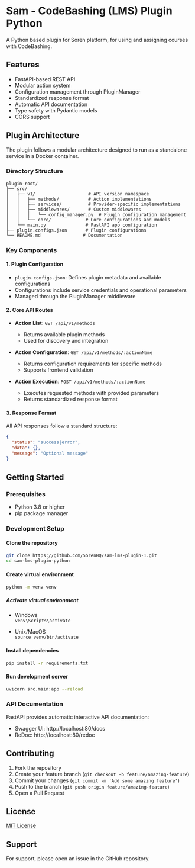 # Sam - CodeBashing (LMS) Plugin Python

A Python based plugin for Soren platform, for using and assigning courses with CodeBashing.

## Features
- FastAPI-based REST API
- Modular action system
- Configuration management through PluginManager
- Standardized response format
- Automatic API documentation
- Type safety with Pydantic models
- CORS support

## Plugin Architecture

The plugin follows a modular architecture designed to run as a standalone service in a Docker container.

### Directory Structure

```
plugin-root/
├── src/
│   ├── v1/                    # API version namespace
│   │   ├── methods/           # Action implementations
│   │   ├── services/          # Provider-specific implementations
│   │   ├── middlewares/       # Custom middlewares
│   │   │   └── config_manager.py  # Plugin configuration management
│   │   └── core/             # Core configurations and models
│   └── main.py               # FastAPI app configuration
├── plugin.configs.json       # Plugin configurations
└── README.md                # Documentation
```

### Key Components

#### 1. Plugin Configuration
- `plugin.configs.json`: Defines plugin metadata and available configurations
- Configurations include service credentials and operational parameters
- Managed through the PluginManager middleware

#### 2. Core API Routes

- **Action List**: `GET /api/v1/methods`
  - Returns available plugin methods
  - Used for discovery and integration

- **Action Configuration**: `GET /api/v1/methods/:actionName`
  - Returns configuration requirements for specific methods
  - Supports frontend validation

- **Action Execution**: `POST /api/v1/methods/:actionName`
  - Executes requested methods with provided parameters
  - Returns standardized response format

#### 3. Response Format
All API responses follow a standard structure:

```json
{
  "status": "success|error",
  "data": {},
  "message": "Optional message"
}
```

## Getting Started

### Prerequisites
- Python 3.8 or higher
- pip package manager

### Development Setup

#### Clone the repository

```bash
git clone https://github.com/SorenHQ/sam-lms-plugin-1.git
cd sam-lms-plugin-python
```


#### Create virtual environment

```bash
python -m venv venv
```

##### Activate virtual environment

  - Windows  
    `venv\Scripts\activate`

  - Unix/MacOS  
    `source venv/bin/activate`

#### Install dependencies

```bash
pip install -r requirements.txt
```


#### Run development server

```bash
uvicorn src.main:app --reload
```


### API Documentation
FastAPI provides automatic interactive API documentation:

- Swagger UI: http://localhost:80/docs
- ReDoc: http://localhost:80/redoc

## Contributing
1. Fork the repository
2. Create your feature branch (`git checkout -b feature/amazing-feature`)
3. Commit your changes (`git commit -m 'Add some amazing feature'`)
4. Push to the branch (`git push origin feature/amazing-feature`)
5. Open a Pull Request

## License
[MIT License](LICENSE)

## Support
For support, please open an issue in the GitHub repository.
